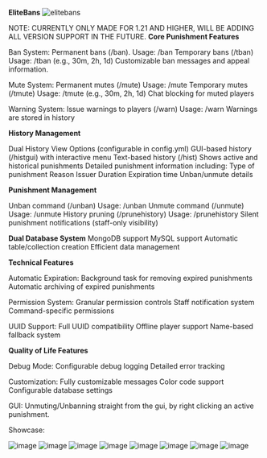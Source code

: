 **EliteBans**
![elitebans](https://github.com/user-attachments/assets/f31e52fd-0982-48df-b914-936bc7bd0faa)

NOTE: CURRENTLY ONLY MADE FOR 1.21 AND HIGHER, WILL BE ADDING ALL VERSION SUPPORT IN THE FUTURE.
**Core Punishment Features** 

Ban System:
Permanent bans (/ban). Usage: /ban <player> <reason>
Temporary bans (/tban) Usage: /tban <player> <time> <reason> (e.g., 30m, 2h, 1d)
Customizable ban messages and appeal information.

Mute System:
Permanent mutes (/mute) Usage: /mute <player> <reason>
Temporary mutes (/tmute) Usage: /tmute <player> <time> <reason> (e.g., 30m, 2h, 1d)
Chat blocking for muted players

Warning System:
Issue warnings to players (/warn) Usage: /warn <player> <reason>
Warnings are stored in history


**History Management**

Dual History View Options (configurable in config.yml)
GUI-based history (/histgui) with interactive menu
Text-based history (/hist)
Shows active and historical punishments
Detailed punishment information including:
Type of punishment
Reason
Issuer
Duration
Expiration time
Unban/unmute details


**Punishment Management**

Unban command (/unban) Usage: /unban <player> <reason>
Unmute command (/unmute) Usage: /unmute <player> <reason>
History pruning (/prunehistory) Usage: /prunehistory <player> <amount>
Silent punishment notifications (staff-only visibility)

**Dual Database System**
MongoDB support
MySQL support
Automatic table/collection creation
Efficient data management

**Technical Features**

Automatic Expiration:
Background task for removing expired punishments
Automatic archiving of expired punishments

Permission System:
Granular permission controls
Staff notification system
Command-specific permissions

UUID Support:
Full UUID compatibility
Offline player support
Name-based fallback system

**Quality of Life Features**

Debug Mode:
Configurable debug logging
Detailed error tracking

Customization:
Fully customizable messages
Color code support
Configurable database settings

GUI:
Unmuting/Unbanning straight from the gui, by right clicking an active punishment.




Showcase: 

![image](https://github.com/user-attachments/assets/1abdb890-b9de-4e19-9d8e-ca7c47409897)
![image](https://github.com/user-attachments/assets/18091e45-c647-41cb-b509-0472aa9e31ba)
![image](https://github.com/user-attachments/assets/845d6a5a-7ba9-4390-8f00-5da59719096c)
![image](https://github.com/user-attachments/assets/5d67bc0e-a431-484f-910f-d29662c6249d)
![image](https://github.com/user-attachments/assets/87cebb77-505c-4b17-b5a3-28944f4a1b80)
![image](https://github.com/user-attachments/assets/72ec68c7-604f-4ed4-9e7a-91b04f6bfab3)
![image](https://github.com/user-attachments/assets/acf181fb-e378-4232-80b2-1d959acd4d17)
![image](https://github.com/user-attachments/assets/ac3f6219-7c7f-4b89-a292-6eb2cd0ed9a2)




